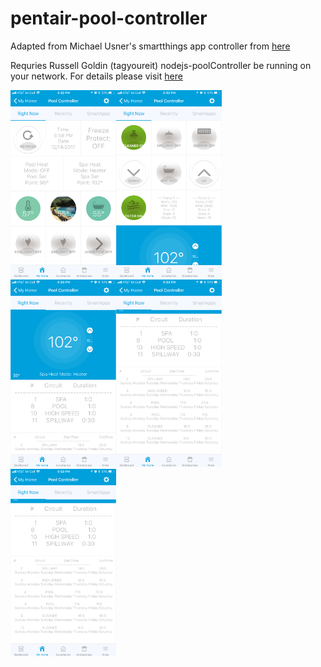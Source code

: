 # pentair-pool-controller

Adapted from Michael Usner's smartthings app controller from [here](https://github.com/michaelusner/pentair-pool-controler)

Requries Russell Goldin (tagyoureit) nodejs-poolController be running on your network.  For details please visit [here](https://github.com/tagyoureit/nodejs-poolController)

<img src="https://github.com/dhop90/pentair-pool-controller/blob/master/images/IMG_6035.PNG" height="300"><img src="https://github.com/dhop90/pentair-pool-controller/blob/master/images/IMG_6036.PNG" height="300"><img src="https://github.com/dhop90/pentair-pool-controller/blob/master/images/IMG_6037.PNG" height="300"><img src="https://github.com/dhop90/pentair-pool-controller/blob/master/images/IMG_6038.PNG" height="300"><img src="https://github.com/dhop90/pentair-pool-controller/blob/master/images/IMG_6039.PNG" height="300">
